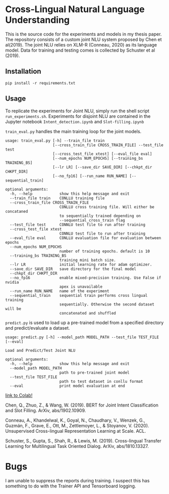# Cross-Lingual Natural Language Understanding

This is the source code for the experiments and models in my thesis paper. The repository consists of a custom joint NLU system proposed by Chen et al(2019). The joint NLU relies on XLM-R (Conneau, 2020) as its language model. Data for training and testing comes is collected by Schuster et al (2019). 

## Installation
`pip install -r requirements.txt`

## Usage

To replicate the experiments for Joint NLU, simply run the shell script `run_experiments.sh`. Experiments for disjoint NLU are contained in the Jupyter notebook 
`Intent_detection.ipynb` and `Slot-filling.ipynb`

`train_eval.py` handles the main training loop for the joint models. 

```
usage: train_eval.py [-h] --train_file train
                     [--cross_train_file CROSS_TRAIN_FILE] --test_file test
                     [--cross_test_file xtest] [--eval_file eval]
                     [--num_epochs NUM_EPOCHS] [--training_bs TRAINING_BS]
                     [--lr LR] [--save_dir SAVE_DIR] [--chkpt_dir CHKPT_DIR]
                     [--no_fp16] [--run_name RUN_NAME] [--sequential_train]

optional arguments:
  -h, --help            show this help message and exit
  --train_file train    CONLLU training file
  --cross_train_file CROSS_TRAIN_FILE
                        CONLLU cross training file. Will either be concataned
                        to sequentially trained depending on
                        --sequential_cross_train flag
  --test_file test      CONNLU test file to run after training
  --cross_test_file xtest
                        CONNLU test file to run after training
  --eval_file eval      CONLLU evaluation file for evaluation between epochs
  --num_epochs NUM_EPOCHS
                        number of training epochs. default is 10
  --training_bs TRAINING_BS
                        training mini batch size.
  --lr LR               initial learning rate for adam optimizer.
  --save_dir SAVE_DIR   save directory for the final model
  --chkpt_dir CHKPT_DIR
  --no_fp16             enable mixed-precision training. Use False if nvidia
                        apex is unavailable
  --run_name RUN_NAME   name of the experiment
  --sequential_train    sequential train performs cross lingual training
                        sequentially. Otherwise the second dataset will be
                        concatenated and shuffled
```

`predict.py` is used to load up a pre-trained model from a specified directory and predict/evaluate a dataset. 

```
usage: predict.py [-h] --model_path MODEL_PATH --test_file TEST_FILE [--eval]

Load and Predict/Test Joint NLU

optional arguments:
  -h, --help            show this help message and exit
  --model_path MODEL_PATH
                        path to pre-trained joint model
  --test_file TEST_FILE
                        path to test dataset in conllu format
  --eval                print model evaluation at end
```


[link to Colab!](https://colab.research.google.com/drive/1_bt8d7IfU-q-XBY4NhejDULxDU1wsg6g?usp=sharing)


Chen, Q., Zhuo, Z., & Wang, W. (2019). BERT for Joint Intent Classification and Slot Filling. ArXiv, abs/1902.10909.

Conneau, A., Khandelwal, K., Goyal, N., Chaudhary, V., Wenzek, G., Guzmán, F., Grave, E., Ott, M., Zettlemoyer, L., & Stoyanov, V. (2020). Unsupervised Cross-lingual Representation Learning at Scale. ACL.

Schuster, S., Gupta, S., Shah, R., & Lewis, M. (2019). Cross-lingual Transfer Learning for Multilingual Task Oriented Dialog. ArXiv, abs/1810.13327.

# Bugs
I am unable to suppress the reports during training. I suspect this has something to do with the Trainer API and Tensorboard logging. 
